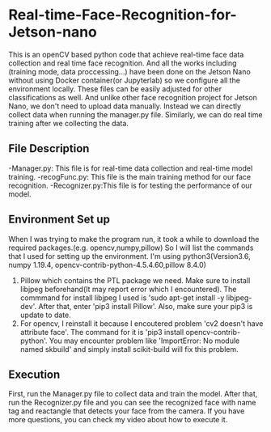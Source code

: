 # Real-time-Face-Recognition-for-Jetson-nano
This is an openCV based python code that achieve real-time face data collection and real time face recognition. And all the works including (training mode, data proccessing...) have been done on the Jetson Nano without using Docker container(or Jupyterlab) so we configure all the environment locally. These files can be easily adjusted for other classifications as well. And unlike other face recognition project for Jetson Nano, we don't need to upload data manually. Instead we can directly collect data when running the manager.py file. Similarly, we can do real time training after we collecting the data.
## File Description
-Manager.py: This file is for real-time data collection and real-time model training.
-recogFunc.py: This file is the main training method for our face recognition.
-Recognizer.py:This file is for testing the performance of our model.

## Environment Set up
When I was trying to make the program run, it took a while to download the required packages.(e.g. opencv,numpy,pillow) So I will list the commands that I used for setting up the environment. I'm using python3(Version3.6, numpy 1.19.4, opencv-contrib-python-4.5.4.60,pillow 8.4.0)
1. Pillow which contains the PTL package we need. Make sure to install libjpeg beforehand(It may report error which I encountered). The commmand for install libjpeg I used is 'sudo apt-get install -y libjpeg-dev'. After that, enter 'pip3 install Pillow'. Also, make sure your pip3 is update to date.
2. For opencv, I reinstall it because I encoutered problem 'cv2 doesn't have attribute face'. The command for it is 'pip3 install opencv-contrib-python'. You may encounter problem like 'ImportError: No module named skbuild' and simply install scikit-build will fix this problem.

## Execution
First, run the Manager.py file to collect data and train the model. After that, run the Recognizer.py file and you can see the recognized face with name tag and reactangle that detects your face from the camera. If you have more questions, you can check my video about how to execute it.


